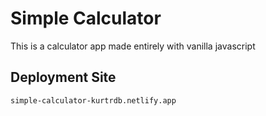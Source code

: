# Simple Calculator
This is a calculator app made entirely with vanilla javascript

## Deployment Site
```
simple-calculator-kurtrdb.netlify.app
```
